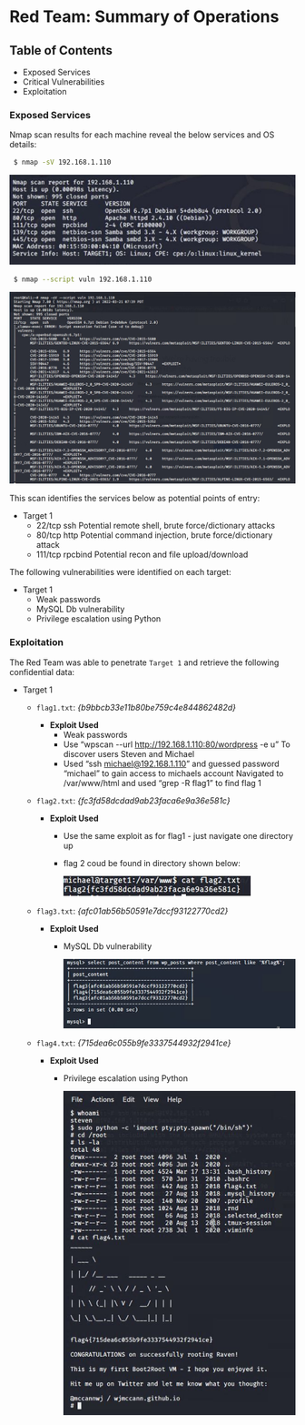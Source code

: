 # Red Team: Summary of Operations

## Table of Contents
- Exposed Services
- Critical Vulnerabilities
- Exploitation

### Exposed Services

Nmap scan results for each machine reveal the below services and OS details:

```bash
 $ nmap -sV 192.168.1.110
  ```
 ![nmap1](/Screenshots/Capture1.JPG)
 
```bash
 $ nmap --script vuln 192.168.1.110
  ```
  ![nmap1](/Screenshots/Vulnerabilities.JPG)

This scan identifies the services below as potential points of entry:
- Target 1
  - 22/tcp ssh Potential remote shell, brute force/dictionary attacks
  - 80/tcp http Potential command injection, brute force/dictionary attack
  - 111/tcp rpcbind Potential recon and file upload/download

The following vulnerabilities were identified on each target:
- Target 1
  - Weak passwords
  - MySQL Db vulnerability
  - Privilege escalation using Python

### Exploitation

The Red Team was able to penetrate `Target 1` and retrieve the following confidential data:
- Target 1
  - `flag1.txt`:  _{b9bbcb33e11b80be759c4e844862482d}_
    - **Exploit Used**
         - Weak passwords
         - Use “wpscan --url http://192.168.1.110:80/wordpress -e u”
           To discover users Steven and Michael
         - Used “ssh michael@192.168.1.110” and guessed password “michael” to gain access to michaels account
           Navigated to /var/www/html and used “grep -R flag1” to find flag 1
  - `flag2.txt`: _{fc3fd58dcdad9ab23faca6e9a36e581c}_
    - **Exploit Used**
      - Use the same exploit as for flag1 - just navigate one directory up
      - flag 2 coud be found in directory shown below:
      
        ![Flag2](/Screenshots/Flag2.JPG)
        
  - `flag3.txt`: _{afc01ab56b50591e7dccf93122770cd2}_
    - **Exploit Used**
      - MySQL Db vulnerability

        ![Flag3](/Screenshots/Flag34_1.JPG)

  - `flag4.txt`: _{715dea6c055b9fe3337544932f2941ce}_
    - **Exploit Used**
      - Privilege escalation using Python

        ![Flag4](/Screenshots/flag4.JPG)
      
